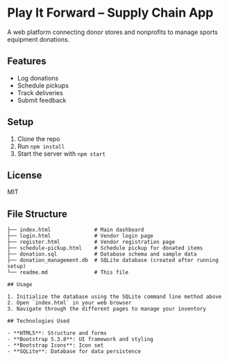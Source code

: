 # Play It Forward – Supply Chain App

A web platform connecting donor stores and nonprofits to manage sports equipment donations.

## Features
- Log donations
- Schedule pickups
- Track deliveries
- Submit feedback

## Setup
1. Clone the repo
2. Run `npm install`
3. Start the server with `npm start`

## License
MIT


## File Structure

```
├── index.html              # Main dashboard
├── login.html              # Vendor login page
├── register.html           # Vendor registration page
├── schedule-pickup.html    # Schedule pickup for donated items
├── donation.sql            # Database schema and sample data
├── donation_management.db  # SQLite database (created after running setup)
└── readme.md               # This file

## Usage

1. Initialize the database using the SQLite command line method above
2. Open `index.html` in your web browser
3. Navigate through the different pages to manage your inventory

## Technologies Used

- **HTML5**: Structure and forms
- **Bootstrap 5.3.8**: UI framework and styling
- **Bootstrap Icons**: Icon set
- **SQLite**: Database for data persistence
